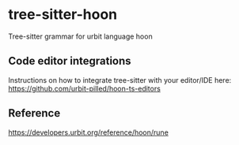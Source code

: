 # tree-sitter-hoon
Tree-sitter grammar for urbit language hoon

## Code editor integrations
Instructions on how to integrate tree-sitter with your editor/IDE here: https://github.com/urbit-pilled/hoon-ts-editors

## Reference

https://developers.urbit.org/reference/hoon/rune
